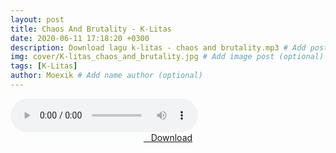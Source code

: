 ```yaml
---
layout: post
title: Chaos And Brutality - K-Litas
date: 2020-06-11 17:18:20 +0300
description: Download lagu k-litas - chaos and brutality.mp3 # Add post description (optional)
img: cover/K-litas_chaos_and_brutality.jpg # Add image post (optional)
tags: [K-Litas]
author: Moexik # Add name author (optional)
---
```


<audio class='js-player' style="--plyr-color-main: #212121;" controls>
<source src="https://drive.google.com/uc?authuser=0&id=1VIH9cuJMp_b0H0lovUhAM9bT4FCQ-_vg&export=download" type="audio/mp3">
</audio><br />

<center>
<a href="/dl/chaosandbrutality-klitas/" ><i class="fa fa-caret-down" aria-hidden="true"></i>&nbsp; &nbsp;Download</a>
</center><br />
